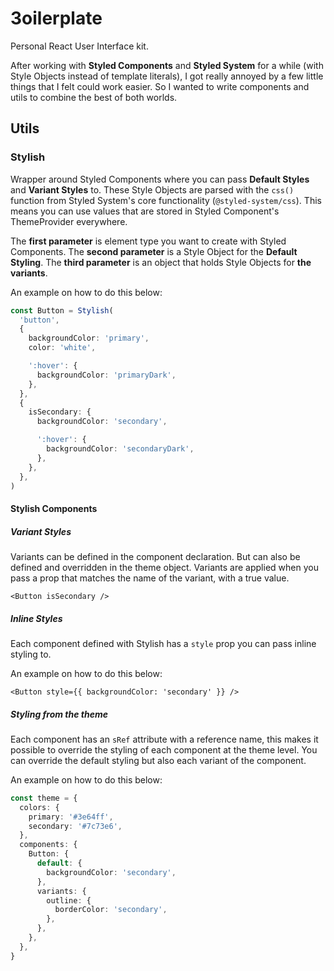 # 3oilerplate

Personal React User Interface kit.

After working with **Styled Components** and **Styled System** for a while (with Style Objects instead of template literals), I got really annoyed by a few little things that I felt could work easier. So I wanted to write components and utils to combine the best of both worlds.

## Utils

### Stylish

Wrapper around Styled Components where you can pass **Default Styles** and **Variant Styles** to. These Style Objects are parsed with the `css()` function from Styled System's core functionality (`@styled-system/css`). This means you can use values that are stored in Styled Component's ThemeProvider everywhere.

The **first parameter** is element type you want to create with Styled Components. The **second parameter** is a Style Object for the **Default Styling**. The **third parameter** is an object that holds Style Objects for **the variants**.

An example on how to do this below:

```ts
const Button = Stylish(
  'button',
  {
    backgroundColor: 'primary',
    color: 'white',

    ':hover': {
      backgroundColor: 'primaryDark',
    },
  },
  {
    isSecondary: {
      backgroundColor: 'secondary',

      ':hover': {
        backgroundColor: 'secondaryDark',
      },
    },
  },
)
```

#### Stylish Components

##### Variant Styles

Variants can be defined in the component declaration. But can also be defined and overridden in the theme object. Variants are applied when you pass a prop that matches the name of the variant, with a true value.

```tsx
<Button isSecondary />
```

##### Inline Styles

Each component defined with Stylish has a `style` prop you can pass inline styling to.

An example on how to do this below:

```tsx
<Button style={{ backgroundColor: 'secondary' }} />
```

##### Styling from the theme

Each component has an `sRef` attribute with a reference name, this makes it possible to override the styling of each component at the theme level. You can override the default styling but also each variant of the component.

An example on how to do this below:

```ts
const theme = {
  colors: {
    primary: '#3e64ff',
    secondary: '#7c73e6',
  },
  components: {
    Button: {
      default: {
        backgroundColor: 'secondary',
      },
      variants: {
        outline: {
          borderColor: 'secondary',
        },
      },
    },
  },
}
```
